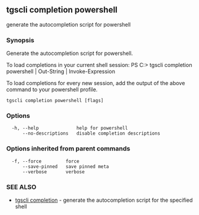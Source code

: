 ## tgscli completion powershell

generate the autocompletion script for powershell

### Synopsis


Generate the autocompletion script for powershell.

To load completions in your current shell session:
PS C:\> tgscli completion powershell | Out-String | Invoke-Expression

To load completions for every new session, add the output of the above command
to your powershell profile.


```
tgscli completion powershell [flags]
```

### Options

```
  -h, --help              help for powershell
      --no-descriptions   disable completion descriptions
```

### Options inherited from parent commands

```
  -f, --force         force
      --save-pinned   save pinned meta
      --verbose       verbose
```

### SEE ALSO

* [tgscli completion](tgscli_completion.md)	 - generate the autocompletion script for the specified shell

